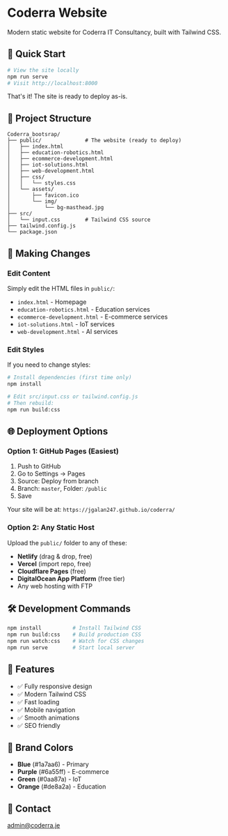 # Coderra Website

Modern static website for Coderra IT Consultancy, built with Tailwind CSS.

## 🚀 Quick Start

```bash
# View the site locally
npm run serve
# Visit http://localhost:8000
```

That's it! The site is ready to deploy as-is.

## 📂 Project Structure

```
Coderra_bootsrap/
├── public/              # The website (ready to deploy)
│   ├── index.html
│   ├── education-robotics.html
│   ├── ecommerce-development.html
│   ├── iot-solutions.html
│   ├── web-development.html
│   ├── css/
│   │   └── styles.css
│   └── assets/
│       ├── favicon.ico
│       └── img/
│           └── bg-masthead.jpg
├── src/
│   └── input.css        # Tailwind CSS source
├── tailwind.config.js
└── package.json
```

## 🎨 Making Changes

### Edit Content
Simply edit the HTML files in `public/`:
- `index.html` - Homepage
- `education-robotics.html` - Education services
- `ecommerce-development.html` - E-commerce services
- `iot-solutions.html` - IoT services
- `web-development.html` - AI services

### Edit Styles
If you need to change styles:

```bash
# Install dependencies (first time only)
npm install

# Edit src/input.css or tailwind.config.js
# Then rebuild:
npm run build:css
```

## 🌐 Deployment Options

### Option 1: GitHub Pages (Easiest)
1. Push to GitHub
2. Go to Settings → Pages
3. Source: Deploy from branch
4. Branch: `master`, Folder: `/public`
5. Save

Your site will be at: `https://jgalan247.github.io/coderra/`

### Option 2: Any Static Host
Upload the `public/` folder to any of these:
- **Netlify** (drag & drop, free)
- **Vercel** (import repo, free)
- **Cloudflare Pages** (free)
- **DigitalOcean App Platform** (free tier)
- Any web hosting with FTP

## 🛠️ Development Commands

```bash
npm install          # Install Tailwind CSS
npm run build:css    # Build production CSS
npm run watch:css    # Watch for CSS changes
npm run serve        # Start local server
```

## 📱 Features

- ✅ Fully responsive design
- ✅ Modern Tailwind CSS
- ✅ Fast loading
- ✅ Mobile navigation
- ✅ Smooth animations
- ✅ SEO friendly

## 🎨 Brand Colors

- **Blue** (#1a7aa6) - Primary
- **Purple** (#6a55ff) - E-commerce
- **Green** (#0aa87a) - IoT
- **Orange** (#de8a2a) - Education

## 📧 Contact

admin@coderra.je
